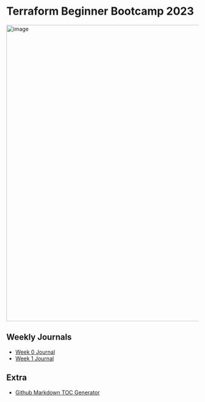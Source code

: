 # Terraform Beginner Bootcamp 2023

<img width="776" alt="image" src="https://github.com/nakshi-dudhiya/terraform-beginner-bootcamp-2023/assets/65428141/204f81af-6c3c-4226-bb4f-3c75e20e35bd">


## Weekly Journals

- [Week 0 Journal](journal/week0.md)
- [Week 1 Journal](journal/week1.md)
  


## Extra
- [Github Markdown TOC Generator](https://ecotrust-canada.github.io/markdown-toc/)

